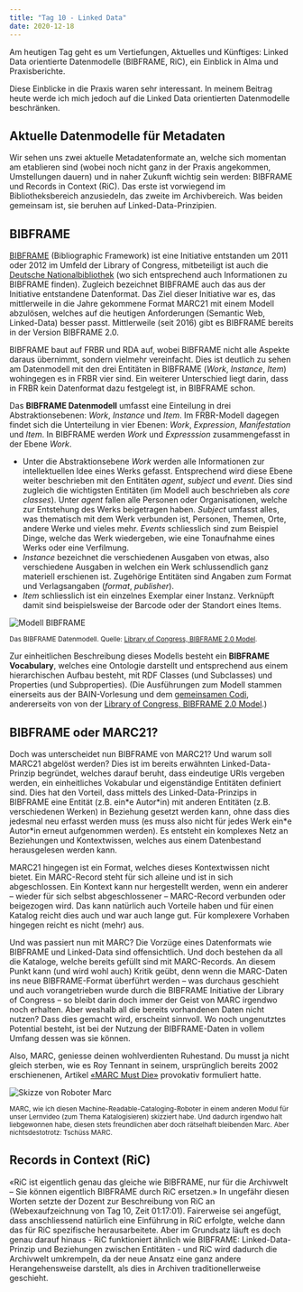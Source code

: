 ```yaml
---
title: "Tag 10 - Linked Data"
date: 2020-12-18
---
```


Am heutigen Tag geht es um Vertiefungen, Aktuelles und Künftiges: Linked Data orientierte Datenmodelle (BIBFRAME, RiC), ein Einblick in Alma und Praxisberichte. 

Diese Einblicke in die Praxis waren sehr interessant. In meinem Beitrag heute werde ich mich jedoch auf die Linked Data orientierten Datenmodelle beschränken.

## Aktuelle Datenmodelle für Metadaten
Wir sehen uns zwei aktuelle Metadatenformate an, welche sich momentan am etablieren sind (wobei noch nicht ganz in der Praxis angekommen, Umstellungen dauern) und in naher Zukunft wichtig sein werden: BIBFRAME und Records in Context (RiC).  Das erste ist vorwiegend im Bibliotheksbereich anzusiedeln, das zweite im Archivbereich. Was beiden gemeinsam ist, sie beruhen auf Linked-Data-Prinzipien.


## BIBFRAME
[BIBFRAME](https://www.loc.gov/bibframe/) (Bibliographic Framework) ist eine Initiative entstanden um 2011 oder 2012 im Umfeld der Library of Congress, mitbeteiligt ist auch die [Deutsche Nationalbibliothek](https://www.dnb.de/DE/Professionell/Standardisierung/Standards/_content/bibframe_akk.html) (wo sich entsprechend auch Informationen zu BIBFRAME finden). Zugleich bezeichnet BIBFRAME auch das aus der Initiative entstandene Datenformat. Das Ziel dieser Initiative war es, das mittlerweile in die Jahre gekommene Format MARC21 mit einem Modell abzulösen, welches auf die heutigen Anforderungen (Semantic Web, Linked-Data) besser passt. Mittlerweile (seit 2016) gibt es BIBFRAME bereits in der Version BIBFRAME 2.0.

BIBFRAME baut auf FRBR und RDA auf, wobei BIBFRAME nicht alle Aspekte daraus übernimmt, sondern vielmehr vereinfacht. Dies ist deutlich zu sehen am Datenmodell mit den drei Entitäten in BIBFRAME (*Work*, *Instance*, *Item*) wohingegen es in FRBR vier sind. Ein weiterer Unterschied liegt darin, dass in FRBR kein Datenformat dazu festgelegt ist, in BIBFRAME schon.

Das **BIBFRAME Datenmodell** umfasst eine Einteilung in drei Abstraktionsebenen: *Work*, *Instance* und *Item*. Im FRBR-Modell dagegen findet sich die Unterteilung in vier Ebenen: *Work*, *Expression*, *Manifestation* und *Item*. In BIBFRAME werden *Work* und *Expresssion* zusammengefasst in der Ebene *Work*.

- Unter die Abstraktionsebene *Work* werden alle Informationen zur intellektuellen Idee eines Werks gefasst. Entsprechend wird diese Ebene weiter beschrieben mit den Entitäten *agent*, *subject* und *event*. Dies sind zugleich die wichtigsten Entitäten (im Modell auch beschrieben als *core classes*). Unter *agent* fallen alle Personen oder Organisationen, welche zur Entstehung des Werks beigetragen haben. *Subject* umfasst alles, was thematisch mit dem Werk verbunden ist, Personen, Themen, Orte, andere Werke und vieles mehr. *Events* schliesslich sind zum Beispiel Dinge, welche das Werk wiedergeben, wie eine Tonaufnahme eines Werks oder eine Verfilmung.
- *Instance* bezeichnet die verschiedenen Ausgaben von etwas, also verschiedene Ausgaben in welchen ein Werk schlussendlich ganz materiell erschienen ist. Zugehörige Entitäten sind Angaben zum Format und Verlagsangaben (*format*, *publisher*).
- *Item* schliesslich ist ein einzelnes Exemplar einer Instanz. Verknüpft damit sind beispielsweise der Barcode oder der Standort eines Items.

![Modell BIBFRAME](https://pad.gwdg.de/uploads/upload_aa3c7861b2e8fe2a6e32de6a11cce807.png)

<small> Das BIBFRAME Datenmodell. Quelle: [Library of Congress, BIBFRAME 2.0 Model](https://www.loc.gov/bibframe/docs/bibframe2-model.html).</small>


Zur einheitlichen Beschreibung dieses Modells besteht ein **BIBFRAME Vocabulary**, welches eine Ontologie darstellt und entsprechend aus einem hierarchischen Aufbau besteht, mit RDF Classes (und Subclasses) und Properties (und Subproperties). 
(Die Ausführungen zum Modell stammen einerseits aus der BAIN-Vorlesung und dem [gemeinsamen Codi](https://pad.gwdg.de/Eh650slwRo23OISZulFDpg?view), andererseits von von der [Library of Congress, BIBFRAME 2.0 Model](https://www.loc.gov/bibframe/docs/bibframe2-model.html).)


## BIBFRAME oder MARC21?
Doch was unterscheidet nun BIBFRAME von MARC21? Und warum soll MARC21 abgelöst werden? Dies ist im bereits erwähnten Linked-Data-Prinzip begründet, welches darauf beruht, dass eindeutige URIs vergeben werden, ein einheitliches Vokabular und eigenständige Entitäten definiert sind. Dies hat den Vorteil, dass mittels des Linked-Data-Prinzips in BIBFRAME eine Entität (z.B. ein\*e Autor\*in) mit anderen Entitäten (z.B. verschiedenen Werken) in Beziehung gesetzt werden kann, ohne dass dies jedesmal neu erfasst werden muss (es muss also nicht für jedes Werk ein\*e Autor\*in erneut aufgenommen werden). Es entsteht ein komplexes Netz an Beziehungen und Kontextwissen, welches aus einem Datenbestand herausgelesen werden kann.

MARC21 hingegen ist ein Format, welches dieses Kontextwissen nicht bietet. Ein MARC-Record steht für sich alleine und ist in sich abgeschlossen. Ein Kontext kann nur hergestellt werden, wenn ein anderer – wieder für sich selbst abgeschlossener – MARC-Record verbunden oder beigezogen wird. Das kann natürlich auch Vorteile haben und für einen Katalog reicht dies auch und war auch lange gut. Für komplexere Vorhaben hingegen reicht es nicht (mehr) aus.

Und was passiert nun mit MARC? Die Vorzüge eines Datenformats wie BIBFRAME und Linked-Data sind offensichtlich. Und doch bestehen da all die Kataloge, welche bereits gefüllt sind mit MARC-Records. An diesem Punkt kann (und wird wohl auch) Kritik geübt, denn wenn die MARC-Daten ins neue BIBFRAME-Format überführt werden – was durchaus geschieht und auch vorangetrieben wurde durch die BIBFRAME Initiative der Library of Congress – so bleibt darin doch immer der Geist von MARC irgendwo noch erhalten. Aber weshalb all die bereits vorhandenen Daten nicht nutzen? Dass dies gemacht wird, erscheint sinnvoll. Wo noch ungenutztes Potential besteht, ist bei der Nutzung der BIBFRAME-Daten in vollem Umfang dessen was sie können.

Also, MARC, geniesse deinen wohlverdienten Ruhestand. Du musst ja nicht gleich sterben, wie es Roy Tennant in seinem, ursprünglich bereits 2002 erschienenen, Artikel [«MARC Must Die»](https://www.libraryjournal.com/?detailStory=marc-must-die) provokativ formuliert hatte.

![Skizze von Roboter Marc](https://pad.gwdg.de/uploads/upload_3d23841e454f475cb0e8d1e5e6c23837.png)

<small>MARC, wie ich diesen Machine-Readable-Cataloging-Roboter in einem anderen Modul für unser Lernvideo (zum Thema Katalogisieren) skizziert habe. Und dadurch irgendwo halt liebgewonnen habe, diesen stets freundlichen aber doch rätselhaft bleibenden Marc. Aber nichtsdestotrotz: Tschüss MARC.</small>


## Records in Context (RiC)
«RiC ist eigentlich genau das gleiche wie BIBFRAME, nur für die Archivwelt – Sie können eigentlich BIBFRAME durch RiC ersetzen.» In ungefähr diesen Worten setzte der Dozent zur Beschreibung von RiC an (Webexaufzeichnung von Tag 10, Zeit 01:17:01). Fairerweise sei angefügt, dass anschliessend natürlich eine Einführung in RiC erfolgte, welche dann das für RiC spezifische herausarbeitete. Aber im Grundsatz läuft es doch genau darauf hinaus - RiC funktioniert ähnlich wie BIBFRAME: Linked-Data-Prinzip und Beziehungen zwischen Entitäten - und RiC wird dadurch die Archivwelt umkrempeln, da der neue Ansatz eine ganz andere Herangehensweise darstellt, als dies in Archiven traditionellerweise geschieht.



